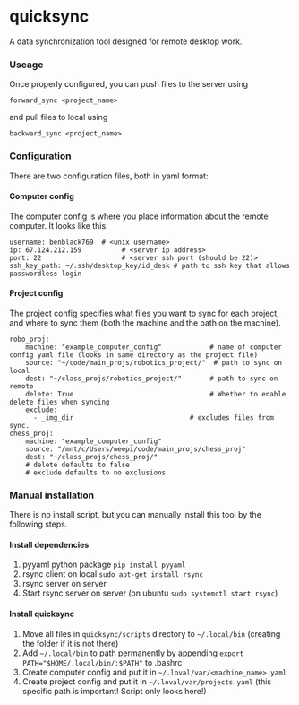 # quicksync
A data synchronization tool designed for remote desktop work.  

### Useage

Once properly configured, you can push files to the server using
```
forward_sync <project_name>
```
and pull files to local using
```
backward_sync <project_name>
```

### Configuration

There are two configuration files, both in yaml format:

#### Computer config

The computer config is where you place information about the remote computer. It looks like this:

```
username: benblack769  # <unix username>
ip: 67.124.212.159          # <server ip address>
port: 22                    # <server ssh port (should be 22)>
ssh_key_path: ~/.ssh/desktop_key/id_desk # path to ssh key that allows passwordless login
```

#### Project config

The project config specifies what files you want to sync for each project, and where to sync them (both the machine and the path on the machine).

```
robo_proj:
    machine: "example_computer_config"            # name of computer config yaml file (looks in same directory as the project file)
    source: "~/code/main_projs/robotics_project/"  # path to sync on local
    dest: "~/class_projs/robotics_project/"       # path to sync on remote
    delete: True                                  # Whether to enable delete files when syncing
    exclude:
      - _img_dir                             # excludes files from sync.
chess_proj:
    machine: "example_computer_config"
    source: "/mnt/c/Users/weepi/code/main_projs/chess_proj"
    dest: "~/class_projs/chess_proj/"
    # delete defaults to false
    # exclude defaults to no exclusions
```


### Manual installation

There is no install script, but you can manually install this tool by the following steps.

#### Install dependencies

1. pyyaml python package `pip install pyyaml`
1. rsync client on local `sudo apt-get install rsync`
1. rsync server on server
1. Start rsync server on server (on ubuntu `sudo systemctl start rsync`)

#### Install quicksync

1. Move all files in `quicksync/scripts` directory to `~/.local/bin` (creating the folder if it is not there)
1. Add `~/.local/bin` to path permanently by appending `export PATH="$HOME/.local/bin/:$PATH"` to .bashrc
1. Create computer config and put it in `~/.loval/var/<machine_name>.yaml`
1. Create project config and put it in `~/.loval/var/projects.yaml` (this specific path is important! Script only looks here!)
